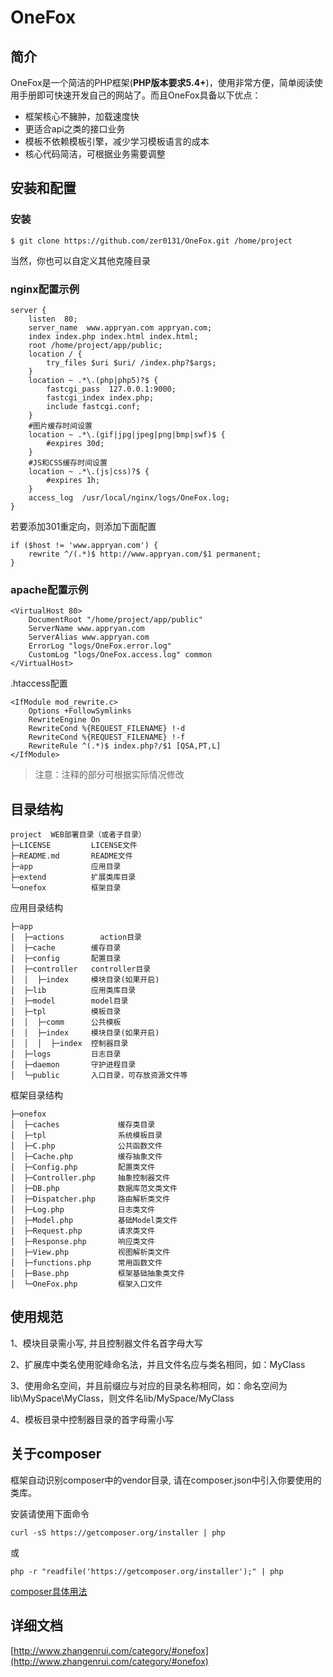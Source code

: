 # OneFox

## 简介

OneFox是一个简洁的PHP框架(**PHP版本要求5.4+**)，使用非常方便，简单阅读使用手册即可快速开发自己的网站了。而且OneFox具备以下优点：
* 框架核心不臃肿，加载速度快 
* 更适合api之类的接口业务 
* 模板不依赖模板引擎，减少学习模板语言的成本 
* 核心代码简洁，可根据业务需要调整 

## 安装和配置

### 安装
```
$ git clone https://github.com/zer0131/OneFox.git /home/project
```
当然，你也可以自定义其他克隆目录

### nginx配置示例
```
server {
    listen  80;
    server_name  www.appryan.com appryan.com;
    index index.php index.html index.html;
    root /home/project/app/public;
    location / {
        try_files $uri $uri/ /index.php?$args;
    }
    location ~ .*\.(php|php5)?$ {
        fastcgi_pass  127.0.0.1:9000;
        fastcgi_index index.php;
        include fastcgi.conf;
    }
    #图片缓存时间设置
    location ~ .*\.(gif|jpg|jpeg|png|bmp|swf)$ {
        #expires 30d;
    }
    #JS和CSS缓存时间设置
    location ~ .*\.(js|css)?$ {
        #expires 1h;
    }
    access_log  /usr/local/nginx/logs/OneFox.log;
}
```
若要添加301重定向，则添加下面配置
```
if ($host != 'www.appryan.com') {
    rewrite ^/(.*)$ http://www.appryan.com/$1 permanent;
}
```

### apache配置示例
```
<VirtualHost 80>
    DocumentRoot "/home/project/app/public"
    ServerName www.appryan.com
    ServerAlias www.appryan.com
    ErrorLog "logs/OneFox.error.log"
    CustomLog "logs/OneFox.access.log" common
</VirtualHost>
```

.htaccess配置
```
<IfModule mod_rewrite.c>
    Options +FollowSymlinks
    RewriteEngine On
    RewriteCond %{REQUEST_FILENAME} !-d
    RewriteCond %{REQUEST_FILENAME} !-f
    RewriteRule ^(.*)$ index.php?/$1 [QSA,PT,L]
</IfModule>
```

>  注意：注释的部分可根据实际情况修改

## 目录结构
```
project  WEB部署目录（或者子目录） 
├─LICENSE         LICENSE文件
├─README.md       README文件 
├─app             应用目录 
├─extend          扩展类库目录
└─onefox          框架目录
```

应用目录结构
```
├─app 
│  ├─actions        action目录
│  ├─cache        缓存目录
│  ├─config       配置目录
│  ├─controller   controller目录
│  │  ├─index     模块目录(如果开启)
│  ├─lib          应用类库目录
│  ├─model        model目录
│  ├─tpl          模板目录
│  │  ├─comm      公共模板
│  │  ├─index     模块目录(如果开启)
│  │  │  ├─index  控制器目录
│  ├─logs         日志目录
│  ├─daemon       守护进程目录
│  └─public       入口目录，可存放资源文件等
```

框架目录结构
```
├─onefox
│  ├─caches             缓存类目录
│  ├─tpl                系统模板目录
│  ├─C.php              公共函数文件
│  ├─Cache.php          缓存抽象文件
│  ├─Config.php         配置类文件
│  ├─Controller.php     抽象控制器文件
│  ├─DB.php             数据库范文类文件
│  ├─Dispatcher.php     路由解析类文件
│  ├─Log.php            日志类文件
│  ├─Model.php          基础Model类文件
│  ├─Request.php        请求类文件
│  ├─Response.php       响应类文件
│  ├─View.php           视图解析类文件
│  ├─functions.php      常用函数文件
│  ├─Base.php           框架基础抽象类文件
│  └─OneFox.php         框架入口文件
```

## 使用规范

1、模块目录需小写, 并且控制器文件名首字母大写

2、扩展库中类名使用驼峰命名法，并且文件名应与类名相同，如：MyClass

3、使用命名空间，并且前缀应与对应的目录名称相同，如：命名空间为lib\MySpace\MyClass，则文件名lib/MySpace/MyClass

4、模板目录中控制器目录的首字母需小写

## 关于composer

框架自动识别composer中的vendor目录, 请在composer.json中引入你要使用的类库。

安装请使用下面命令

```
curl -sS https://getcomposer.org/installer | php
```

或

```
php -r "readfile('https://getcomposer.org/installer');" | php
```

[composer具体用法](http://docs.phpcomposer.com/)

## 详细文档

[http://www.zhangenrui.com/category/#onefox](http://www.zhangenrui.com/category/#onefox)
